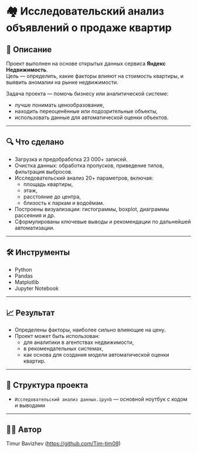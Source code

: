 # 🏘️ Исследовательский анализ объявлений о продаже квартир

## 📌 Описание

Проект выполнен на основе открытых данных сервиса **Яндекс Недвижимость**.  
Цель — определить, какие факторы влияют на стоимость квартиры, и выявить аномалии на рынке недвижимости.

Задача проекта — помочь бизнесу или аналитической системе:
- лучше понимать ценообразование,
- находить переоценённые или подозрительные объекты,
- использовать данные для автоматической оценки объектов.

---

## 🔍 Что сделано

- Загрузка и предобработка 23 000+ записей.
- Очистка данных: обработка пропусков, приведение типов, фильтрация выбросов.
- Исследовательский анализ 20+ параметров, включая:
  - площадь квартиры,
  - этаж,
  - расстояние до центра,
  - близость к паркам и водоёмам.
- Построены визуализации: гистограммы, boxplot, диаграммы рассеяния и др.
- Сформулированы ключевые выводы и рекомендации по дальнейшей автоматизации.

---

## 🛠 Инструменты

- Python  
- Pandas  
- Matplotlib  
- Jupyter Notebook  

---

## 📈 Результат

- Определены факторы, наиболее сильно влияющие на цену.
- Проект может быть использован:
  - для аналитики в агентствах недвижимости,
  - в рекомендательных системах,
  - как основа для создания модели автоматической оценки квартир.

---

## 📁 Структура проекта

- `Исследовательский анализ данных.ipynb` — основной ноутбук с кодом и выводами

---

## 🧑‍💻 Автор

Timur Bavizhev (https://github.com/Tim-tim09)





